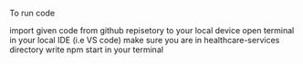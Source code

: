 To run code

import given code from github repisetory to your local device
open terminal in your local IDE (i.e VS code)
make sure you are in healthcare-services directory
write npm start in your terminal
